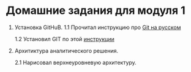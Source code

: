 # Домашние задания для модуля 1

1. Установка GitHuB.
   1.1 Прочитал инструкцию про <a href="http://bi0morph.github.io/hello-world/" rel="nofollow">Git на русском</a>
   
   1.2 Установил GIT по этой <a href="https://github.com/Data-Learn/data-engineering/blob/master/how-to/How%20to%20get%20git.md" rel="nonfollow">инструкции</a>
2. Архитиктура аналитического решения.

   2.1 Нарисовал верхнеуровневую архитектуру.

   